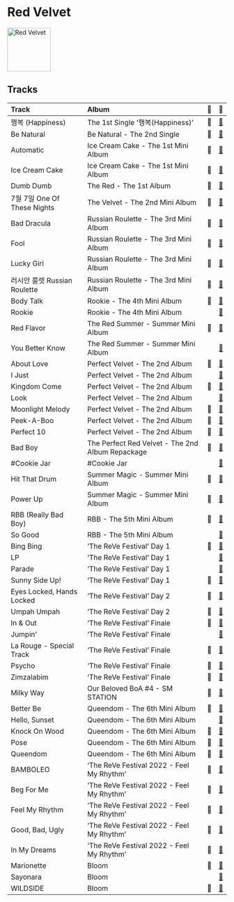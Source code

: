 
# Red Velvet


<img src="https://i.scdn.co/image/ab6761610000e5eb8a8415e72dedaa552259d0c1" alt="Red Velvet" width="100" />

## Tracks

| Track                     | Album                                            | 💚   | 🔗                                                          |
|:--------------------------|:-------------------------------------------------|:----|:-----------------------------------------------------------|
| 행복 (Happiness)            | The 1st Single '행복(Happiness)'                   | 💚   | [🔗](https://open.spotify.com/track/7N2nLFpfpkqJdpXIF0BVtM) |
| Be Natural                | Be Natural - The 2nd Single                      | 💚   | [🔗](https://open.spotify.com/track/41qLzxymjkp0R5vl3REb1S) |
| Automatic                 | Ice Cream Cake - The 1st Mini Album              | 💚   | [🔗](https://open.spotify.com/track/76DhGlPaJ112MHVs1PJMyX) |
| Ice Cream Cake            | Ice Cream Cake - The 1st Mini Album              | 💚   | [🔗](https://open.spotify.com/track/5vCuawHQ8Poch1odz9JDpB) |
| Dumb Dumb                 | The Red - The 1st Album                          | 💚   | [🔗](https://open.spotify.com/track/64iDjAuWDogVhuoWhKklF9) |
| 7월 7일 One Of These Nights | The Velvet - The 2nd Mini Album                  | 💚   | [🔗](https://open.spotify.com/track/6koMMQlsRWBwHZXdtWxgUk) |
| Bad Dracula               | Russian Roulette - The 3rd Mini Album            | 💚   | [🔗](https://open.spotify.com/track/4z5aqQOYYsvjXuXjjhKVJ2) |
| Fool                      | Russian Roulette - The 3rd Mini Album            | 💚   | [🔗](https://open.spotify.com/track/21C7B7PWYDW00czamOjleO) |
| Lucky Girl                | Russian Roulette - The 3rd Mini Album            | 💚   | [🔗](https://open.spotify.com/track/22v5j98MRwc6p5KgwHvpBZ) |
| 러시안 룰렛 Russian Roulette   | Russian Roulette - The 3rd Mini Album            | 💚   | [🔗](https://open.spotify.com/track/5HiSc2ZCGn8L3cH3qSwzBT) |
| Body Talk                 | Rookie - The 4th Mini Album                      | 💚   | [🔗](https://open.spotify.com/track/3CihjB4pu58o2ititZw9Yg) |
| Rookie                    | Rookie - The 4th Mini Album                      |     | [🔗](https://open.spotify.com/track/69xdFGM7SJkbDf77s0gJEl) |
| Red Flavor                | The Red Summer - Summer Mini Album               | 💚   | [🔗](https://open.spotify.com/track/7nKQ5WAcjnG48knyLuo8gO) |
| You Better Know           | The Red Summer - Summer Mini Album               |     | [🔗](https://open.spotify.com/track/59fJbRecO16BIw9L1neEug) |
| About Love                | Perfect Velvet - The 2nd Album                   | 💚   | [🔗](https://open.spotify.com/track/2aSoUIBolhj734OqGn5ave) |
| I Just                    | Perfect Velvet - The 2nd Album                   |     | [🔗](https://open.spotify.com/track/7BuFMtIknd3ewai0zhKhqb) |
| Kingdom Come              | Perfect Velvet - The 2nd Album                   | 💚   | [🔗](https://open.spotify.com/track/5XJEdVQ5jl3C3dFsV7kCTZ) |
| Look                      | Perfect Velvet - The 2nd Album                   |     | [🔗](https://open.spotify.com/track/48Nd8rdc0WVG4rHTd76Mh6) |
| Moonlight Melody          | Perfect Velvet - The 2nd Album                   | 💚   | [🔗](https://open.spotify.com/track/1WryFxHMRpm6SOl58n8BYz) |
| Peek-A-Boo                | Perfect Velvet - The 2nd Album                   | 💚   | [🔗](https://open.spotify.com/track/42tFTth2jcF7iSo0RBjfJF) |
| Perfect 10                | Perfect Velvet - The 2nd Album                   | 💚   | [🔗](https://open.spotify.com/track/3OK4va42j6de25ZPNdI5kC) |
| Bad Boy                   | The Perfect Red Velvet - The 2nd Album Repackage | 💚   | [🔗](https://open.spotify.com/track/5GKwq4sO5ZHKuWaDmdwMQc) |
| #Cookie Jar               | #Cookie Jar                                      |     | [🔗](https://open.spotify.com/track/3UgPJrKvOaTFgZ185X80Dx) |
| Hit That Drum             | Summer Magic - Summer Mini Album                 | 💚   | [🔗](https://open.spotify.com/track/7dafpAJczCDB1Pzz7bRSCh) |
| Power Up                  | Summer Magic - Summer Mini Album                 | 💚   | [🔗](https://open.spotify.com/track/381g0b6QZxC13SzA2HRMIc) |
| RBB (Really Bad Boy)      | RBB - The 5th Mini Album                         | 💚   | [🔗](https://open.spotify.com/track/4xjVP2Vogo0C72o6Nevq0W) |
| So Good                   | RBB - The 5th Mini Album                         |     | [🔗](https://open.spotify.com/track/0W9HGC75wwxU4YweY045ln) |
| Bing Bing                 | ‘The ReVe Festival’ Day 1                        | 💚   | [🔗](https://open.spotify.com/track/6u78votmpGuKAE4BOeJtRC) |
| LP                        | ‘The ReVe Festival’ Day 1                        |     | [🔗](https://open.spotify.com/track/7AetvQATDEQxoFDsH2gRnr) |
| Parade                    | ‘The ReVe Festival’ Day 1                        |     | [🔗](https://open.spotify.com/track/5K8cgjL8hGTXpi5Z6uJFwe) |
| Sunny Side Up!            | ‘The ReVe Festival’ Day 1                        | 💚   | [🔗](https://open.spotify.com/track/5yGTiC0ypN09P4Nl6tE3FY) |
| Eyes Locked, Hands Locked | ‘The ReVe Festival’ Day 2                        | 💚   | [🔗](https://open.spotify.com/track/4o6LdaI3q5QFjs0sziszsD) |
| Umpah Umpah               | ‘The ReVe Festival’ Day 2                        | 💚   | [🔗](https://open.spotify.com/track/5qSoW3ewNlhRN3FNZPmVns) |
| In & Out                  | ‘The ReVe Festival’ Finale                       | 💚   | [🔗](https://open.spotify.com/track/2iYnEfKsAsE86Yb9mS4b3E) |
| Jumpin'                   | ‘The ReVe Festival’ Finale                       |     | [🔗](https://open.spotify.com/track/3q21kVfUIdkzqYpzBCbojN) |
| La Rouge - Special Track  | ‘The ReVe Festival’ Finale                       | 💚   | [🔗](https://open.spotify.com/track/1O7qPyMtudzP3APaOT2OTH) |
| Psycho                    | ‘The ReVe Festival’ Finale                       | 💚   | [🔗](https://open.spotify.com/track/3CYH422oy1cZNoo0GTG1TK) |
| Zimzalabim                | ‘The ReVe Festival’ Finale                       | 💚   | [🔗](https://open.spotify.com/track/2cvi3IRTibXzmAm4f8P2HP) |
| Milky Way                 | Our Beloved BoA #4 - SM STATION                  | 💚   | [🔗](https://open.spotify.com/track/2Oj5hRhkJH00VGzjBdQNq3) |
| Better Be                 | Queendom - The 6th Mini Album                    | 💚   | [🔗](https://open.spotify.com/track/5NIjdxrVUW4GGyLIqXUw9K) |
| Hello, Sunset             | Queendom - The 6th Mini Album                    |     | [🔗](https://open.spotify.com/track/3zQyl7ko8alM35mvYWmHuu) |
| Knock On Wood             | Queendom - The 6th Mini Album                    | 💚   | [🔗](https://open.spotify.com/track/0c2wKRwXpqSCBrAImEFCNf) |
| Pose                      | Queendom - The 6th Mini Album                    | 💚   | [🔗](https://open.spotify.com/track/6RTF5urAOB5C52nLxeRK5h) |
| Queendom                  | Queendom - The 6th Mini Album                    | 💚   | [🔗](https://open.spotify.com/track/6SpPr7K4YQ2wp8jU6uOTmQ) |
| BAMBOLEO                  | ‘The ReVe Festival 2022 - Feel My Rhythm’        | 💚   | [🔗](https://open.spotify.com/track/0jXneVxiitQZsbtftH7HHJ) |
| Beg For Me                | ‘The ReVe Festival 2022 - Feel My Rhythm’        | 💚   | [🔗](https://open.spotify.com/track/6Zr6W8j3jJ3z50XsBCvm3e) |
| Feel My Rhythm            | ‘The ReVe Festival 2022 - Feel My Rhythm’        | 💚   | [🔗](https://open.spotify.com/track/2oBMZYteeO8DyXV9gDx6Za) |
| Good, Bad, Ugly           | ‘The ReVe Festival 2022 - Feel My Rhythm’        | 💚   | [🔗](https://open.spotify.com/track/1DX08glq6CBGBA0N6uL3JV) |
| In My Dreams              | ‘The ReVe Festival 2022 - Feel My Rhythm’        | 💚   | [🔗](https://open.spotify.com/track/4ubg38wkWizzLsQwLuE6rM) |
| Marionette                | Bloom                                            | 💚   | [🔗](https://open.spotify.com/track/3KvMgB5V1FvQTCvvHz5aiO) |
| Sayonara                  | Bloom                                            |     | [🔗](https://open.spotify.com/track/382Mbj7rOJuqLQnsiV8fdp) |
| WILDSIDE                  | Bloom                                            | 💚   | [🔗](https://open.spotify.com/track/4RmEqYXrb89Mlwzm2p6Wyd) |